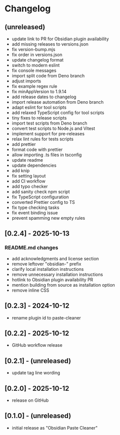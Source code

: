 # Changelog

## (unreleased)

- update link to PR for Obsidian plugin availability
- add missing releases to versions.json
- fix version-bump.mjs
- fix order in versions.json
- update changelog format
- switch to modern eslint
- fix console messages
- import split code from Deno branch
- adjust imports
- fix example regex rule
- fix minAppVersion to 1.9.14
- add release dates to changelog
- import release automation from Deno branch
- adapt eslint for tool scripts
- add relaxed TypeScript config for tool scripts
- tiny fixes to release scripts
- import test scripts from Deno branch
- convert test scripts to Node.js and Vitest
- implement support for pre-releases
- relax lint rules for tests scripts
- add prettier
- format code with prettier
- allow importing .ts files in tsconfig
- update readme
- update dependencies
- add knip
- fix setting layout
- add CI workflow
- add typo checker
- add sanity check npm script
- fix TypeScript configuration
- converted Prettier config to TS
- fix type checking tasks
- fix event binding issue
- prevent spamming new empty rules

## [0.2.4] - 2025-10-13

### README.md changes

- add acknowledgments and license section
- remove leftover "obsidian-" prefix
- clarify local installation instructions
- remove unnecessary installation instructions
- hotlink to Obsidian plugin availability PR
- mention building from source as installation option
- remove inline CSS

## [0.2.3] - 2024-10-12

- rename plugin id to paste-cleaner

## [0.2.2] - 2025-10-12

- GitHub workflow release

## [0.2.1] - (unreleased)

- update tag line wording

## [0.2.0] - 2025-10-12

- release on GitHub

## [0.1.0] - (unreleased)

- initial release as "Obsidian Paste Cleaner"

